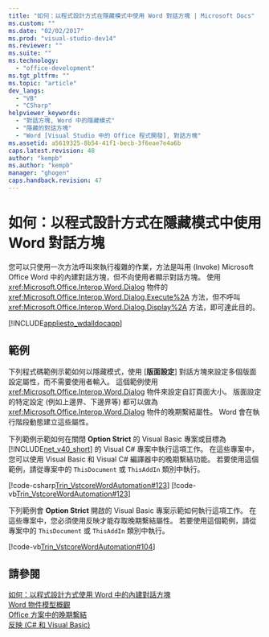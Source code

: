 ```yaml
---
title: "如何：以程式設計方式在隱藏模式中使用 Word 對話方塊 | Microsoft Docs"
ms.custom: ""
ms.date: "02/02/2017"
ms.prod: "visual-studio-dev14"
ms.reviewer: ""
ms.suite: ""
ms.technology: 
  - "office-development"
ms.tgt_pltfrm: ""
ms.topic: "article"
dev_langs: 
  - "VB"
  - "CSharp"
helpviewer_keywords: 
  - "對話方塊, Word 中的隱藏模式"
  - "隱藏的對話方塊"
  - "Word [Visual Studio 中的 Office 程式開發], 對話方塊"
ms.assetid: a5619325-8b54-41f1-becb-3f6eae7e4a6b
caps.latest.revision: 48
author: "kempb"
ms.author: "kempb"
manager: "ghogen"
caps.handback.revision: 47
---
```

# 如何：以程式設計方式在隱藏模式中使用 Word 對話方塊
  您可以只使用一次方法呼叫來執行複雜的作業，方法是叫用 \(Invoke\) Microsoft Office Word 中的內建對話方塊，但不向使用者顯示對話方塊。  使用 <xref:Microsoft.Office.Interop.Word.Dialog> 物件的 <xref:Microsoft.Office.Interop.Word.Dialog.Execute%2A> 方法，但不呼叫 <xref:Microsoft.Office.Interop.Word.Dialog.Display%2A> 方法，即可達此目的。  
  
 [!INCLUDE[appliesto_wdalldocapp](../vsto/includes/appliesto-wdalldocapp-md.md)]  
  
## 範例  
 下列程式碼範例示範如何以隱藏模式，使用 \[**版面設定**\] 對話方塊來設定多個版面設定屬性，而不需要使用者輸入。  這個範例使用 <xref:Microsoft.Office.Interop.Word.Dialog> 物件來設定自訂頁面大小。  版面設定的特定設定 \(例如上邊界、下邊界等\) 都可以做為 <xref:Microsoft.Office.Interop.Word.Dialog> 物件的晚期繫結屬性。  Word 會在執行階段動態建立這些屬性。  
  
 下列範例示範如何在關閉 **Option Strict** 的 Visual Basic 專案或目標為 [!INCLUDE[net_v40_short](../sharepoint/includes/net-v40-short-md.md)] 的 Visual C\# 專案中執行這項工作。  在這些專案中，您可以使用 Visual Basic 和 Visual C\# 編譯器中的晚期繫結功能。  若要使用這個範例，請從專案中的 `ThisDocument` 或 `ThisAddIn` 類別中執行。  
  
 [!code-csharp[Trin_VstcoreWordAutomation#123](../snippets/csharp/VS_Snippets_OfficeSP/Trin_VstcoreWordAutomation/CS/ThisDocument.cs#123)]
 [!code-vb[Trin_VstcoreWordAutomation#123](../snippets/visualbasic/VS_Snippets_OfficeSP/Trin_VstcoreWordAutomation/VB/ThisDocument.vb#123)]  
  
 下列範例會 **Option Strict** 開啟的 Visual Basic 專案示範如何執行這項工作。  在這些專案中，您必須使用反映才能存取晚期繫結屬性。  若要使用這個範例，請從專案中的 `ThisDocument` 或 `ThisAddIn` 類別中執行。  
  
 [!code-vb[Trin_VstcoreWordAutomation#104](../snippets/visualbasic/VS_Snippets_OfficeSP/Trin_VstcoreWordAutomation/VB/ThisDocument.vb#104)]  
  
## 請參閱  
 [如何：以程式設計方式使用 Word 中的內建對話方塊](../vsto/how-to-programmatically-use-built-in-dialog-boxes-in-word.md)   
 [Word 物件模型概觀](../vsto/word-object-model-overview.md)   
 [Office 方案中的晚期繫結](../vsto/late-binding-in-office-solutions.md)   
 [反映 &#40;C&#35; 和 Visual Basic&#41;](../Topic/Reflection%20(C%23%20and%20Visual%20Basic).md)  
  
  